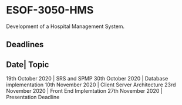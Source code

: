 # ESOF-3050-HMS
Development of a Hospital Management System.

## Deadlines
Date| Topic
-------------
19th October 2020 | SRS and SPMP
30th October 2020 | Database implementation
10th November 2020 | Client Server Architecture
23rd November 2020 | Front End Implemtation
27th November 2020 | Presentation Deadline


